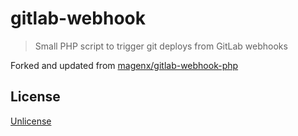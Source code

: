 # gitlab-webhook #
> Small PHP script to trigger git deploys from GitLab webhooks

Forked and updated from [magenx/gitlab-webhook-php](https://github.com/magenx/gitlab-webhook-php)

## License ##

[Unlicense](LICENSE)

